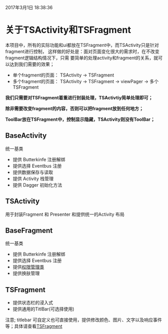 2017年3月1日 18:38:36
# 关于TSActivity和TSFragment

本项目中，所有的实际功能和ui都放在TSFragment中，而TSActivity只是针对fragment进行控制，
这样做的好处是：面对页面变化很大的需求时，在不改变fragment逻辑结构情况下，只需
要简单的处理activity和fragment的关系，就可以达到我们需要的效果；

- 单个fragment的页面： TSActivity -> TSFragment
- 多个fragment的页面： TSActivity -> TSFragment -> viewPager -> 多个TSFragment

**我们只需要对TSFragment着重进行封装处理，TSActivtiy简单处理即可；**

**除非需要改变fragment的内容，否则可以把fragment放到任何地方；**

**ToolBar放在TSFragment中，控制显示隐藏，TSActivity则没有ToolBar；**

## BaseActivity
 统一基类
  - 提供 Butterkinfe 注册解绑
  - 提供选择 Eventbus 注册
  - 提供数据保存与读取
  - 提供 Activity 栈管理
  - 提供 Dagger 初始化方法
## TSActivity
 用于封装Fragment 和 Presenter 和提供统一的Activity 布局

## BaseFragment
 统一基类
 - 提供 Butterkinfe 注册解绑
 - 提供选择 Eventbus 注册
 - 提供[权限管理类](../common/PERMISSION.md)
 - 提供换肤管理


## TSFragment

 - 提供状态栏的浸入式
 - 提供通用的TitlBar(可选择使用)

注意; titlebar 可自定义也可直接使用，提供修改颜色、图片、文字以及响应事件等；具体请查看[TSFragment](../../baseproject/src/main/java/com/zhiyicx/baseproject/base/TSFragment.java)


